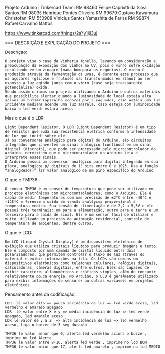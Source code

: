 Projeto Arduino | Tinkercad
Team:
    RM 98460 	Felipe Capriotti da Silva Santos
    RM 98036	Henrique Pontes Olliveira
    RM 99679 	Gustavo Kawamura Christofani 
    RM 550908 	Vinicius Santos Yamashita de Farias 
    RM 99874 	Rafael Carvalho Mattos

https://www.tinkercad.com/things/2aYy1lji3uj

=== DESCRIÇÃO E EXPLICAÇÃO DO PROJETO ===

Descrição:

    O projeto visa o case da Vinheria Agnello, levando em consideração a preocupação da exposição dos vinhos ao UV, pois o vinho sofre oxidação resultando em um vinagre (nada bom para os negócios). O vinho é produzido através da fermentação de uvas, é durante este processo que os açúcares (glicose e frutose) são transformados em etanol ao ser exposto a luz agindo junto com o vidro (caso seja transparente potencializa) oxida.
    Sendo assim criamos um projeto utilizando o Arduino e outros materiais que possibilita alertar quando a luminosidade do local esteja alta aciona um buzzer (aparelho sonoro) por 3 segundos, caso esteja uma luz incidente mediana acende uma luz amarela, caso esteja com luminosidade baixa o led verde estará aceso.

Mas o que é o LDR:

    Light Dependent Resistor, O LDR (Light Dependent Resistor) é um tipo de resistor que muda sua resistência elétrica conforme a intensidade de luz que incide sobre ele.
    Já os conversores analógico para digital do Arduino, são circuitos integrados que convertem um sinal analógico (contínuo) em um sinal digital (discreto), que pode ser processado pelo microcontrolador do Arduino. Permitindo que o microcontrolador do Arduino leia e interprete esses sinais.
    O Arduino possui um conversor analógico para digital integrado em sua placa, analógicos p/ digitais de 10 bits entre 0 e 1023. Usa a função “analogRead()” ler valor analógico de um pino especifico do Arduino

O que é TMP36:

    O sensor TMP36 é um sensor de temperatura que pode ser utilizado em projetos eletrônicos com microcontroladores, como o Arduino. Ele é capaz de medir temperaturas com uma precisão de ±2°C entre -40°C e +125°C e fornece a saída de tensão analógica proporcional à temperatura medida. Sua tensão de alimentação é de 2,7 a 5,5V e ele possui três terminais: um para a alimentação, outro para o terra e um terceiro para a saída de sinal. Ele é um sensor fácil de utilizar e muito utilizado em projetos de automação residencial, controle de temperatura de ambientes, dentre outros.

O que é LCD:

    Um LCD (Liquid Crystal Display) é um dispositivo eletrônico de exibição que utiliza cristais líquidos para produzir imagens e texto. Ele é composto por uma camada de cristal líquido entre dois polarizadores, que permitem controlar o fluxo de luz através do material e exibir informações na tela. Os LCDs são comuns em dispositivos eletrônicos como telefones celulares, relógios digitais, calculadoras, câmeras digitais, entre outros. Eles são capazes de exibir caracteres alfanuméricos e gráficos simples, além de consumir relativamente pouca energia. No Arduino, o LCD é geralmente utilizado para exibir informações de sensores ou outras variáveis em projetos eletrônicos.

Pensamento antes da codificação:

    LDR  lê valor alto => pouca incidência de luz => led verde aceso, led vermelho e amarelo apagado
    LDR  lê valor entre X e y => média incidência de luz => led verde apagado, led amarelo aceso
    LDR lê valor de y a Z  => alta incidência de luz => led vermelho aceso, liga o buzzer de 3 seg duração

    TMP36 le valor menor que 0, alerta led vermelho aciona o buzzer, imprime no lcd Alerta
    TMP36 le valor entre 8-16, alerta led verde , imprime no lcd BOM
    TMP36 le valor maior que 17, alerta led amarelo , imprime no lcd MEDIO